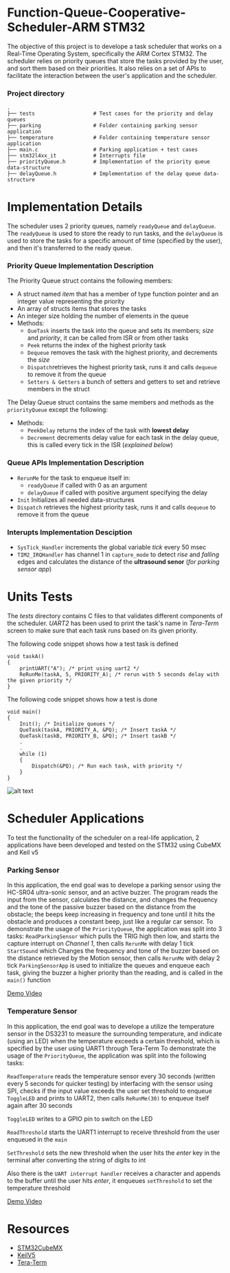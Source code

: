 # Function-Queue-Cooperative-Scheduler-ARM STM32
The objective of this project is to develope a task scheduler that works on a Real-Time Operating System, specifically the ARM Cortex STM32. The scheduler relies on priority queues that store the tasks provided by the user, and sort them based on their priorities. It also relies on a set of APIs to facilitate the interaction between the user's application and the scheduler.

### Project directory
    .
    ├── tests                   # Test cases for the priority and delay queues
    ├── parking                 # Folder containing parking sensor application
    ├── temperature             # Folder containing temperature sensor application
    ├── main.c                  # Parking application + test cases
    ├── stm32l4xx_it            # Interrupts file
    ├── priorityQueue.h         # Implementation of the priority queue data-structure
    ├── delayQueue.h            # Implementation of the delay queue data-structure

# Implementation Details
The scheduler uses 2 priority queues, namely `readyQueue` and `delayQueue`. The `readyQueue` is used to store the ready to run tasks, and the `delayQueue` is used to store the tasks for a specific amount of time (specified by the user), and then it's transferred to the ready queue. 
### Priority Queue Implementation Description
The Priority Queue struct contains the following members:
- A struct named *item* that has a member of type function pointer and an integer value representing the priority
- An array of structs items that stores the tasks
- An integer size holding the number of elements in the queue
- Methods:
  - `QueTask` inserts the task into the queue and sets its members; *size* and *priority*, it can be called from ISR or from other tasks
  - `Peek`      returns the index of the highest priority task
  - `Dequeue` removes the task with the highest priority, and decrements the *size*
  - `Dispatch`retrieves the highest priority task, runs it and calls `dequeue` to remove it from the queue 
  - `Setters & Getters` a bunch of setters and getters to set and retrieve members in the struct

The Delay Queue struct contains the same members and methods as the `priorityQueue` except the following:
- Methods:
  - `PeekDelay` returns the index of the task with **lowest delay**
  - `Decrement` decrements delay value for each task in the delay queue, this is called every tick in the ISR (*explained below*)

### Queue APIs Implementation Description
- `RerunMe` for the task to enqueue itself in:
  - `readyQueue` if called with 0 as an argument
  - `delayQueue` if called with positive argument specifying the delay
- `Init` Initializes all needed data-structures
- `Dispatch` retrieves the highest priority task, runs it and calls `dequeue` to remove it from the queue

### Interupts Implementation Desciption
- `SysTick_Handler` increments the global variable *tick* every 50 msec
- `TIM2_IRQHandler` has channel 1 in `capture_mode` to detect *rise* and *falling* edges and calculates the distance of the **ultrasound senor** (*for parking sensor app*)

# Units Tests
The *tests* directory contains C files to that validates different components of the scheduler. *UART2* has been used to print the task's name in *Tera-Term* screen to make sure that each task runs based on its given priority.

The following code snippet shows how a test task is defined
```
void taskA()
{
    printUART("A"); /* print using uart2 */
    ReRunMe(taskA, 5, PRIORITY_A); /* rerun with 5 seconds delay with the given priority */
}
```
The following code snippet shows how a test is done
```
void main()
{
    Init(); /* Initialize queues */
    QueTask(taskA, PRIORITY_A, &PQ); /* Insert taskA */
    QueTask(taskB, PRIORITY_B, &PQ); /* Insert taskB */
    .
    .
    while (1)
    {
        Dispatch(&PQ); /* Run each task, with priority */
    }
}
```
![alt text](https://github.com/shehabeldeenibrahim/function-queue-scheduler-stm32/blob/master/tests/test.png)

# Scheduler Applications
To test the functionality of the scheduler on a real-life application, 2 applications have been developed and tested on the STM32 using CubeMX and Keil v5
### Parking Sensor
In this application, the end goal was to develope a parking sensor using the HC-SR04 ultra-sonic sensor, and an active buzzer. The program reads the input from the sensor, calculates the distance, and changes the frequency and the tone of the passive buzzer based on the distance from the obstacle; the beeps keep increasing in frequency and tone until it hits the obstacle and produces a constant beep, just like a regular car sensor. To demonstrate the usage of the `PriorityQueue`, the application was split into 3 tasks:
`ReadParkingSensor` which pulls the TRIG high then low, and starts the capture interrupt on *Channel 1*, then calls `RerunMe` with delay 1 tick
`StartSound` which Changes the frequency and tone of the buzzer based on the distance retrieved by the Motion sensor, then calls `RerunMe` with delay 2 tick
`ParkingSensorApp` is used to initialize the queues and enqueue each task, giving the buzzer a higher priority than the reading, and is called in the `main()` function

[Demo Video](https://drive.google.com/file/d/1ZjrcKI8dsf-w1QqLSSqlEqu78SOcEZ8T/view?usp=sharing)
### Temperature Sensor
In this application, the end goal was to develope a utilize the temperature sensor in the DS3231 to measure the surrounding temperature, and indicate (using an LED) when the temperature exceeds a certain threshold, which is specified by the user using UART1 through Tera-Term
To demonstrate the usage of the `PriorityQueue`, the application was split into the following tasks:

`ReadTemperature` reads the temperature sensor every 30 seconds (written every 5 seconds for quicker testing) by interfacing with the sensor using SPI, checks if the input value exceeds the user set threshold to enqueue `ToggleLED` and prints to UART2, then calls `ReRunMe(30)` to enqueue itself again after 30 seconds

`ToggleLED` writes to a GPIO pin to switch on the LED

`ReadThreshold` starts the UART1 interrupt to receive threshold from the user enqueued in the `main`

`SetThreshold` sets the new threshold when the user hits the *enter* key in the terminal after converting the string of digits to int

Also there is the `UART interrupt handler` receives a character and appends to the buffer until the user hits *enter*, it enqueues `setThreshold` to set the temperature threshold

[Demo Video](https://drive.google.com/file/d/1ZgtsmuUp4Q8IuoqcjywrRm8tmokEkRht/view?usp=sharing)
# Resources
- [STM32CubeMX](https://www.st.com/en/development-tools/stm32cubemx.html)
- [KeilV5](https://www2.keil.com/mdk5)
- [Tera-Term](https://ttssh2.osdn.jp/index.html.en)
